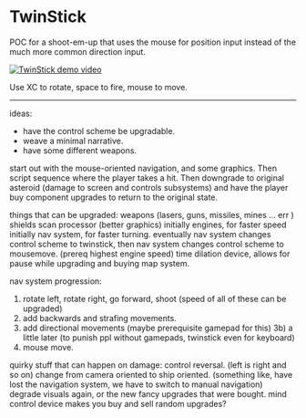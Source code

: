 TwinStick
=========

POC for a shoot-em-up that uses the mouse for position input instead of the much more common direction input.

[![TwinStick demo video](src-of.jpg)](http://www.youtube.com/watch?v=6wVFd00uvjo "TwinStick demo video")

Use XC to rotate, space to fire, mouse to move.


----
ideas:
* have the control scheme be upgradable.
* weave a minimal narrative.
* have some different weapons.

start out with the mouse-oriented navigation, and some graphics. Then script sequence where the player takes a hit. Then downgrade to original asteroid (damage to screen and controls subsystems) and have the player buy component upgrades to return to the original state.

things that can be upgraded:
weapons (lasers, guns, missiles, mines ... err )
shields
scan processor (better graphics)
initially engines, for faster speed
initially nav system, for faster turning.
eventually nav system changes control scheme to twinstick,
then nav system changes control scheme to mousemove. (prereq highest engine speed)
time dilation device, allows for pause while upgrading and buying
map system.

nav system progression:
1) rotate left, rotate right, go forward, shoot (speed of all of these can be upgraded)
2) add backwards and strafing movements.
3) add directional movements (maybe prerequisite gamepad for this)
3b) a little later (to punish ppl without gamepads, twinstick even for keyboard)
4) mouse move.


quirky stuff that can happen on damage:
control reversal. (left is right and so on)
change from camera oriented to ship oriented. (something like, have lost the navigation system, we have to switch to manual navigation)
degrade visuals again, or the new fancy upgrades that were bought.
mind control device makes you buy and sell random upgrades?
